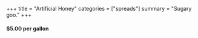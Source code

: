 +++
title = "Artificial Honey"
categories = ["spreads"]
summary = "Sugary goo."
+++

#### $5.00 per gallon
